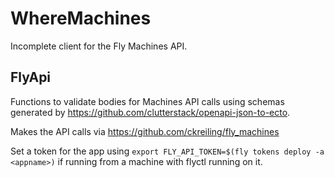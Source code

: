 # WhereMachines

Incomplete client for the Fly Machines API.

## FlyApi

Functions to validate bodies for Machines API calls using schemas generated by https://github.com/clutterstack/openapi-json-to-ecto. 

Makes the API calls via https://github.com/ckreiling/fly_machines

Set a token for the app using `export FLY_API_TOKEN=$(fly tokens deploy -a <appname>)` if running from a machine with flyctl running on it.